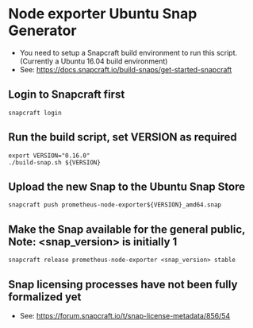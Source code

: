 # Node exporter Ubuntu Snap Generator

- You need to setup a Snapcraft build environment to run this script. (Currently a Ubuntu 16.04 build environment)
- See: https://docs.snapcraft.io/build-snaps/get-started-snapcraft

## Login to Snapcraft first
```
snapcraft login
```
## Run the build script, set VERSION as required
```
export VERSION="0.16.0"
./build-snap.sh ${VERSION}
```

## Upload the new Snap to the Ubuntu Snap Store
```
snapcraft push prometheus-node-exporter${VERSION}_amd64.snap
```

## Make the Snap available for the general public, Note: <snap_version> is initially 1
```
snapcraft release prometheus-node-exporter <snap_version> stable
```

## Snap licensing processes have not been fully formalized yet

- See: https://forum.snapcraft.io/t/snap-license-metadata/856/54

